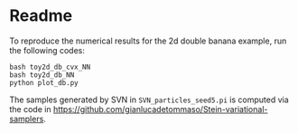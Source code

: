 # Readme

To reproduce the numerical results for the 2d double banana example, run the following codes:

```
bash toy2d_db_cvx_NN
bash toy2d_db_NN
python plot_db.py
```

The samples generated by SVN in `SVN_particles_seed5.pi` is computed via the code in https://github.com/gianlucadetommaso/Stein-variational-samplers.

